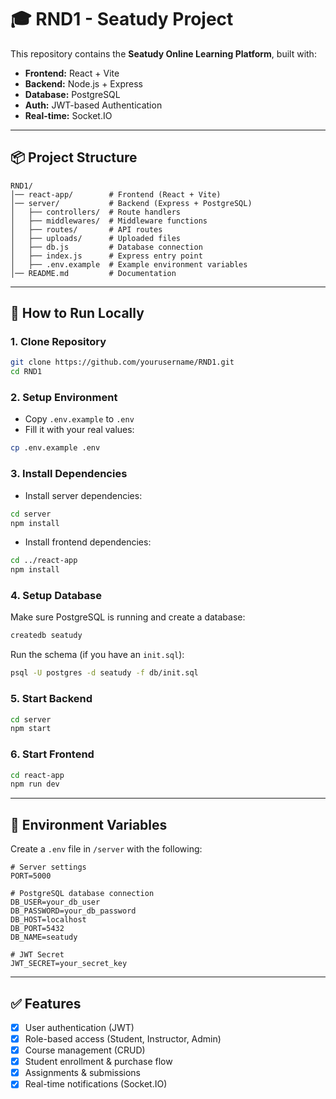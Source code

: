 # 🎓 RND1 - Seatudy Project

This repository contains the **Seatudy Online Learning Platform**, built with:

- **Frontend:** React + Vite
- **Backend:** Node.js + Express
- **Database:** PostgreSQL
- **Auth:** JWT-based Authentication
- **Real-time:** Socket.IO

---

## 📦 Project Structure

```
RND1/
│── react-app/        # Frontend (React + Vite)
│── server/           # Backend (Express + PostgreSQL)
│   ├── controllers/  # Route handlers
│   ├── middlewares/  # Middleware functions
│   ├── routes/       # API routes
│   ├── uploads/      # Uploaded files
│   ├── db.js         # Database connection
│   ├── index.js      # Express entry point
│   ├── .env.example  # Example environment variables
│── README.md         # Documentation
```

---

## 🚀 How to Run Locally

### 1. Clone Repository
```bash
git clone https://github.com/yourusername/RND1.git
cd RND1
```

### 2. Setup Environment
- Copy `.env.example` to `.env`
- Fill it with your real values:

```bash
cp .env.example .env
```

### 3. Install Dependencies

- Install server dependencies:
```bash
cd server
npm install
```

- Install frontend dependencies:
```bash
cd ../react-app
npm install
```

### 4. Setup Database

Make sure PostgreSQL is running and create a database:

```bash
createdb seatudy
```

Run the schema (if you have an `init.sql`):
```bash
psql -U postgres -d seatudy -f db/init.sql
```

### 5. Start Backend

```bash
cd server
npm start
```

### 6. Start Frontend

```bash
cd react-app
npm run dev
```

---

## 🔑 Environment Variables

Create a `.env` file in `/server` with the following:

```env
# Server settings
PORT=5000

# PostgreSQL database connection
DB_USER=your_db_user
DB_PASSWORD=your_db_password
DB_HOST=localhost
DB_PORT=5432
DB_NAME=seatudy

# JWT Secret
JWT_SECRET=your_secret_key
```

---

## ✅ Features

- [x] User authentication (JWT)
- [x] Role-based access (Student, Instructor, Admin)
- [x] Course management (CRUD)
- [x] Student enrollment & purchase flow
- [x] Assignments & submissions
- [x] Real-time notifications (Socket.IO)
